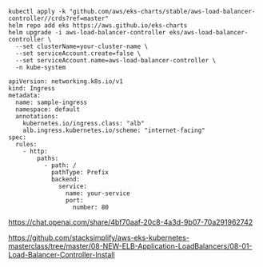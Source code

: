 ```
kubectl apply -k "github.com/aws/eks-charts/stable/aws-load-balancer-controller//crds?ref=master"
helm repo add eks https://aws.github.io/eks-charts
helm upgrade -i aws-load-balancer-controller eks/aws-load-balancer-controller \
  --set clusterName=your-cluster-name \
  --set serviceAccount.create=false \
  --set serviceAccount.name=aws-load-balancer-controller \
  -n kube-system
```

```
apiVersion: networking.k8s.io/v1
kind: Ingress
metadata:
  name: sample-ingress
  namespace: default
  annotations:
    kubernetes.io/ingress.class: "alb"
    alb.ingress.kubernetes.io/scheme: "internet-facing"
spec:
  rules:
    - http:
        paths:
          - path: /
            pathType: Prefix
            backend:
              service:
                name: your-service
                port:
                  number: 80

```


https://chat.openai.com/share/4bf70aaf-20c8-4a3d-9b07-70a291962742

https://github.com/stacksimplify/aws-eks-kubernetes-masterclass/tree/master/08-NEW-ELB-Application-LoadBalancers/08-01-Load-Balancer-Controller-Install

